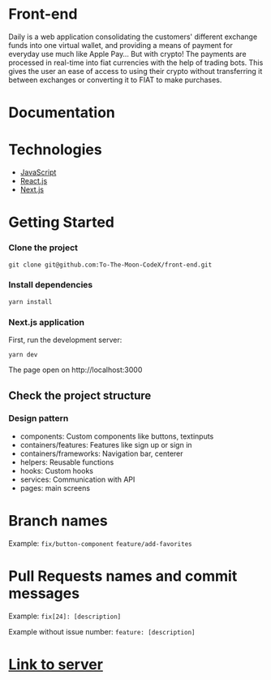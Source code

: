# Front-end

 Daily is a web application consolidating the customers' different exchange funds into one virtual wallet, and providing a means of payment for everyday use much like Apple Pay… But with crypto! The payments are processed in real-time into fiat currencies with the help of trading bots. This gives the user an ease of access to using their crypto without transferring it between exchanges or converting it to FIAT to make purchases.

# Documentation



# Technologies

- [JavaScript](https://www.w3schools.com/js/)
- [React.js](https://reactjs.org/)
- [Next.js](https://nextjs.org/)


# Getting Started


### Clone the project 

```
git clone git@github.com:To-The-Moon-CodeX/front-end.git
```

### Install dependencies
```
yarn install
```

### Next.js application

First, run the development server:

```
yarn dev
```

The page open on http://localhost:3000

## Check the project structure

### Design pattern
* components: Custom components like buttons, textinputs 
* containers/features: Features like sign up or sign in
* containers/frameworks: Navigation bar, centerer
* helpers: Reusable functions
* hooks: Custom hooks
* services: Communication with API
* pages: main screens

# Branch names

Example:
`fix/button-component`
`feature/add-favorites`

# Pull Requests names and commit messages


Example:
`fix[24]: [description]`

Example without issue number:
`feature: [description]`





# [Link to server](https://github.com/To-The-Moon-CodeX/back-end)
